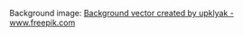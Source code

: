 Background image: <a href='https://www.freepik.com/vectors/background'>Background vector created by upklyak - www.freepik.com</a>
